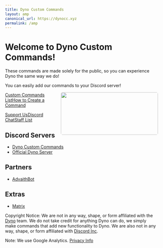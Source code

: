 ```yaml
---
title: Dyno Custom Commands
layout: amp
canonical_url: https://dynocc.xyz
permalink: /amp
---
```


# Welcome to Dyno Custom Commands!
  
These commands are made solely for the public, so you can experience Dyno the same way we do! 

You can easily add our commands to your Discord server!

<p><a href="chat"><amp-img src="https://discordapp.com/api/guilds/333058206198661132/embed.png?style=banner3" width="320" height="140" style="float: right; border-radius: 5px"><noscript><img src="https://discordapp.com/api/guilds/333058206198661132/embed.png?style=banner3" width="320" height="140" style="float: right; border-radius: 5px"></noscript></amp-img></a></p>


<a href="Command List" class="dcc-button">Custom Commands List</a><span class="divider"></span><a href="CreateOwn" class="dcc-button">How to Create a Command</a>

<a href="SupportUs" class="dcc-button">Support Us</a><span class="divider"></span><a href="chat" class="dcc-button">Discord Chat</a><span class="divider"></span><a href="staff" class="dcc-button">Staff List</a>


## Discord Servers
* [Dyno Custom Commands](https://discord.gg/D3K3Fqz)
* [Official Dyno Server](https://discord.gg/dyno)

## Partners
* [AdvaithBot](https://advaithbot.com)

## Extras
* [Matrix](bored)

Copyright Notice: We are not in any way, shape, or form affiliated with the [Dyno](https://dyno.gg) team. We do not take credit for anything Dyno can do, we simply make commands that add new functionality to Dyno. We are also not in any way, shape, or form affiliated with [Discord Inc](https://discord.gg).

Note: We use Google Analytics. [Privacy Info](https://policies.google.com/technologies/partner-sites)
